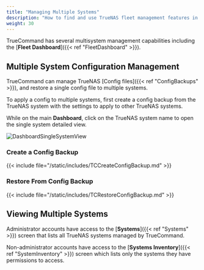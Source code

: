 ```yaml
---
title: "Managing Multiple Systems"
description: "How to find and use TrueNAS fleet management features in TrueCommand."
weight: 30
---
```


TrueCommand has several multisystem management capabilities including the [**Fleet Dashboard**]({{< ref "FleetDashboard" >}}).

## Multiple System Configuration Management

TrueCommand can manage TrueNAS [Config files]({{< ref "ConfigBackups" >}}), and restore a single config file to multiple systems.

To apply a config to multiple systems, first create a config backup from the TrueNAS system with the settings to apply to other TrueNAS systems.

While on the main **Dashboard**, click on the TrueNAS system name to open the single system detailed view.

![DashboardSingleSystemView](/images/TrueCommand/Dashboard/DashboardSingleSystemView.png "Dashboard Single System View")

### Create a Config Backup

{{< include file="/static/includes/TCCreateConfigBackup.md" >}}

### Restore From Config Backup

{{< include file="/static/includes/TCRestoreConfigBackup.md" >}}

## Viewing Multiple Systems

Administrator accounts have access to the [**Systems**]({{< ref "Systems" >}}) screen that lists all TrueNAS systems managed by TrueCommand.

Non-administrator accounts have access to the [**Systems Inventory**]({{< ref "SystemInventory" >}}) screen which lists only the systems they have permissions to access.